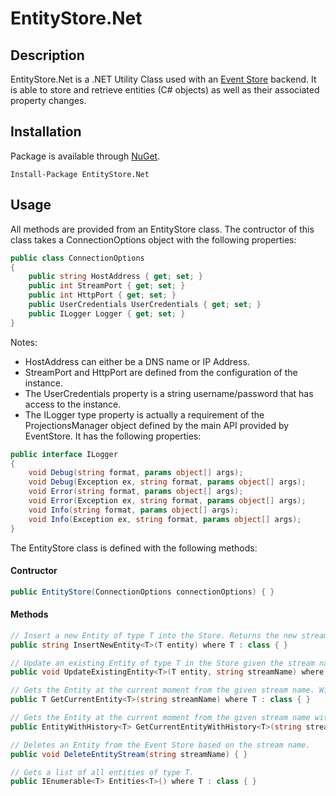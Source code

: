 # EntityStore.Net

## Description

EntityStore.Net is a .NET Utility Class used with an [Event Store](https://eventstore.org/) backend. It is able to store and retrieve entities (C# objects) as well as their associated property changes.

## Installation

Package is available through [NuGet](https://www.nuget.org/packages/EntityStore.Net).

```
Install-Package EntityStore.Net
```

## Usage

All methods are provided from an EntityStore class. The contructor of this class takes a ConnectionOptions object with the following properties:

```cs
public class ConnectionOptions
{
    public string HostAddress { get; set; }
    public int StreamPort { get; set; }
    public int HttpPort { get; set; }
    public UserCredentials UserCredentials { get; set; }
    public ILogger Logger { get; set; }
}
```

Notes:
* HostAddress can either be a DNS name or IP Address.
* StreamPort and HttpPort are defined from the configuration of the instance.
* The UserCredentials property is a string username/password that has access to the instance.
* The ILogger type property is actually a requirement of the ProjectionsManager object defined by the main API provided by EventStore. It has the following properties:

```cs
public interface ILogger
{
    void Debug(string format, params object[] args);
    void Debug(Exception ex, string format, params object[] args);
    void Error(string format, params object[] args);
    void Error(Exception ex, string format, params object[] args);
    void Info(string format, params object[] args);
    void Info(Exception ex, string format, params object[] args);
}
```

The EntityStore class is defined with the following methods:

#### Contructor

```cs
public EntityStore(ConnectionOptions connectionOptions) { }
```

#### Methods

```cs
// Insert a new Entity of type T into the Store. Returns the new stream name of the instered entity.
public string InsertNewEntity<T>(T entity) where T : class { }

// Update an existing Entity of type T in the Store given the stream name provided by the Insert method.
public void UpdateExistingEntity<T>(T entity, string streamName) where T : class { }

// Gets the Entity at the current moment from the given stream name. Will return null if the stream does not exist.
public T GetCurrentEntity<T>(string streamName) where T : class { }

// Gets the Entity at the current moment from the given stream name with History data. Will return null if the stream does not exist.
public EntityWithHistory<T> GetCurrentEntityWithHistory<T>(string streamName) where T : class { }

// Deletes an Entity from the Event Store based on the stream name.
public void DeleteEntityStream(string streamName) { }

// Gets a list of all entities of type T.
public IEnumerable<T> Entities<T>() where T : class { }
```
